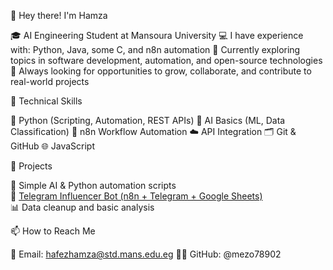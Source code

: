 👋 Hey there! I'm Hamza

🎓 AI Engineering Student at Mansoura University
💻 I have experience with: Python, Java, some C, and n8n automation
🚀 Currently exploring topics in software development, automation, and open-source technologies
🎯 Always looking for opportunities to grow, collaborate, and contribute to real-world projects

💼 Technical Skills

🐍 Python (Scripting, Automation, REST APIs)
🧠 AI Basics (ML, Data Classification)
🔁 n8n Workflow Automation
☁️ API Integration
🗂 Git & GitHub
🌐 JavaScript

📌 Projects

🤖 Simple AI & Python automation scripts  
🔗 [Telegram Influencer Bot (n8n + Telegram + Google Sheets)](https://github.com/mezo78902/telegram-influencer-bot)  
📊 Data cleanup and basic analysis


📫 How to Reach Me

📧 Email: hafezhamza@std.mans.edu.eg
🧑‍💻 GitHub: @mezo78902
